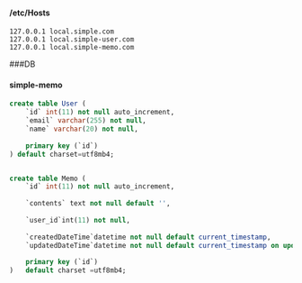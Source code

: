 #### /etc/Hosts

`127.0.0.1 local.simple.com`<br>
`127.0.0.1 local.simple-user.com`<br>
`127.0.0.1 local.simple-memo.com`

###DB

#### simple-memo

```sql
create table User (
	`id` int(11) not null auto_increment,
	`email` varchar(255) not null,
	`name` varchar(20) not null,
	
	primary key (`id`)
) default charset=utf8mb4;


create table Memo (
	`id` int(11) not null auto_increment,
	
	`contents` text not null default '',
	
	`user_id`int(11) not null,
	
	`createdDateTime`datetime not null default current_timestamp,
	`updatedDateTime`datetime not null default current_timestamp on update current_timestamp,
	
	primary key (`id`)
)	default charset =utf8mb4;

```